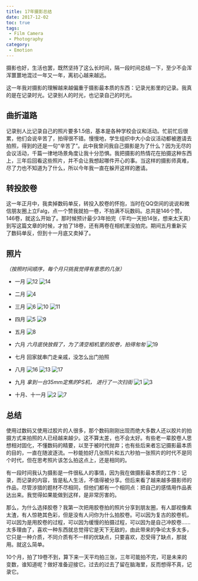 ```yaml
---
title: 17年摄影总结
date: 2017-12-02
toc: true
tags:
 - Film Camera
 - Photography
category: 
 - Emotion 
---
```


摄影也好，生活也罢，既然坚持了这么长时间，隔一段时间总结一下，至少不会浑浑噩噩地混过一年又一年，离初心越来越远。
<!--more-->

这一年我对摄影的理解越来越偏重于摄影最本质的东西：记录光影里的记录。我真的是在记录时光。记录别人的时光，也记录自己的时光。



## 曲折道路

记录别人比记录自己的照片要多1.5倍，基本是各种学校会议和活动。忙前忙后很累，他们会说辛苦了，拍得很不错。慢慢地，学生组织中大小会议活动都被邀请去拍照，得到的还是一句“辛苦了”。此中我曾问我自己摄影是为了什么？因为无尽的会议活动，千篇一律地场景角度让我十分恐惧。我把摄影的热情花在拍摄这种东西上，三年后回看这些照片，并不会让我想起哪件开心的事。当这样的摄影师真难，尽了力也不知道为了什么，所以今年我一直在躲开这样的邀请。



## 转投胶卷

这一年正月中，我卖掉数码单反，转投入胶卷的怀抱，当时在QQ空间的说说和微信朋友圈上立Falg，点一个赞我就拍一卷，不拍满不玩数码。总共是146个赞，146卷，就这么开始了。那时候预计最少3年拍完（平均一天拍14张，想来太天真）到写这篇文章的时候，才拍了18卷，还有两卷在相机里没拍完。期间五月重新买了数码单反，但到十一月底又卖掉了。



## 照片

*（按照时间顺序，每个月只挑我觉得有意思的几张）*



* 一月
![12](\images\post\DSC_0499.JPG "除夕前后，阴天，在家里用灯模拟自然光练习，图片只做了轻微曝光调整")
![14](\images\post\DSC_0514.JPG "除夕前后，阴天，在家里用灯模拟自然光练习，图片只做了轻微曝光调整")

* 二月
![4](\images\post\000021.jpg "拿着凤凰205A，估光估焦（不带测光而且黄斑故障）在去学校的动车上拍下了这一张，拿到电子版的时候已经是三月")

* 三月
![6](\images\post\000025.jpg "她拍花，我拍她，我不认识她")
![10](\images\post\000040.jpg)
![11](\images\post\000041.jpg "新场古镇，很随意的一张，却直有现代人穿回古代的感觉")

* 四月
![5](\images\post\000022.jpg)
![9](\images\post\000038.jpg "买了Canon A1 卖掉它之前给他拍了次肖像")

* 五月
![8](\images\post\000033.jpg "每个人都有一些不作大范围分享的照片，因为只有特定的人才看得懂")

* 六月
*六月底快放假了，为了清空相机里的胶卷，拍得匆匆*
![19](\images\post\DSC_0822.JPG "用数码单反为学长们拍了一次毕业照，工科学校工科专业嘛，女生就.......")

* 七月
回家就串门走亲戚，没怎么出门拍照

* 八月
![16](\images\post\DSC_1232.JPG "八月初进山，从来没有看过如此洁净美丽的天。这个角度如果有超广角，相机仰拍把树和破屋纳进取景器做地景，留二分之一的星空，会相当不错。很可惜没有在那边过夜。")
![13](\images\post\22000-002.jpg "这本是很不错的照片，如果让山的部分再多一点点，P掉远处的电线塔......下面因为有生基，所以才不得已这么拍")
![17](\images\post\DSC_1275.JPG "几天后到海边游泳，无意间拍到银河，可惜这次没有好的地景了，也很庆幸那次没有带胶卷相机出来。高感之于数码，是胶卷无法比拟的。")

* 九月 
*拿到一台35mm定焦的PS机， 进行了一次扫街*
![1](\images\post\000001.jpg)
![3](\images\post\000019.jpg)

* 十月、十一月
![2](\images\post\000017.jpg "这卷是市面上唯一的超高感3200的卷，咬上焦的时候雪花很大但细节不会丢太多")
![7](\images\post\000028.jpg "这卷是市面上唯一的超高感3200的卷，咬上焦的时候雪花很大但细节不会丢太多")


## 总结

使用过数码又使用过胶片的人很多，那个数码刚刚出现而绝大多数人还以胶片的拍摄方式来拍照的人已经越来越少。这不算太差，也不会太好。有些老一辈胶卷人思想相对固化，不懂数码的精要，以至于被时代抛弃；也有些后来者忘记摄影最本质的目的，一直在随波逐流。一秒能拍好几张照片和五六秒拍一张照片的时代不是同个时代，但在思考照片该怎么拍这点上，还是相同的。

有一段时间我认为摄影是一件很私人的事情，因为我在做摄影最本质的工作：记录，而记录的内容，皆是私人生活，不值得被分享。但后来看了越来越多摄影师的作品，尽管涉猎的题材不尽相同，但他们都有一个相同点：把自己的感情用作品表达出来。我觉得如果能做到这样，是非常厉害的。


那么，为什么选择胶卷？我第一次把用胶卷拍的照片分享到朋友圈，有人鄙视像素太渣，有人惊艳其色彩，但是没有人问你为什么拍胶卷。可以因为复古的胶卷机，可以因为是用胶卷的过程，可以因为缓慢的拍摄过程，可以因为是自己冲胶卷......太多理由了，喜欢一种东西就总觉得它是天下无敌的，由此带来的争论太多太多，它只是一种介质，不同介质有不一样的优缺点，只要喜欢，忍受得了缺点，那就用。就这么简单。


10个月，拍了19卷不到，算下来一天平均拍三张，三年可能拍不完，可是未来的变数，谁知道呢？做好准备迎接它。过去的过去了留在脑海里，反而想得不真，记录它。
